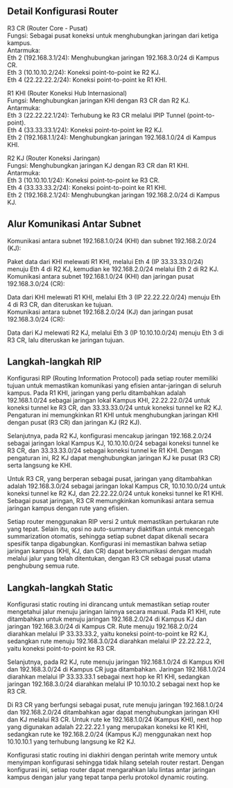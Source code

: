 ## Detail Konfigurasi Router

R3 CR (Router Core - Pusat) <br>
Fungsi: Sebagai pusat koneksi untuk menghubungkan jaringan dari ketiga kampus. <br>
Antarmuka: <br>
Eth 2 (192.168.3.1/24): Menghubungkan jaringan 192.168.3.0/24 di Kampus CR. <br>
Eth 3 (10.10.10.2/24): Koneksi point-to-point ke R2 KJ. <br>
Eth 4 (22.22.22.2/24): Koneksi point-to-point ke R1 KHI. <br>

R1 KHI (Router Koneksi Hub Internasional) <br>
Fungsi: Menghubungkan jaringan KHI dengan R3 CR dan R2 KJ. <br>
Antarmuka: <br>
Eth 3 (22.22.22.1/24): Terhubung ke R3 CR melalui IPIP Tunnel (point-to-point). <br>
Eth 4 (33.33.33.1/24): Koneksi point-to-point ke R2 KJ. <br>
Eth 2 (192.168.1.1/24): Menghubungkan jaringan 192.168.1.0/24 di Kampus KHI. <br>

R2 KJ (Router Koneksi Jaringan) <br>
Fungsi: Menghubungkan jaringan KJ dengan R3 CR dan R1 KHI. <br>
Antarmuka: <br>
Eth 3 (10.10.10.1/24): Koneksi point-to-point ke R3 CR. <br>
Eth 4 (33.33.33.2/24): Koneksi point-to-point ke R1 KHI. <br>
Eth 2 (192.168.2.1/24): Menghubungkan jaringan 192.168.2.0/24 di Kampus KJ. <br>

## Alur Komunikasi Antar Subnet <br>
Komunikasi antara subnet 192.168.1.0/24 (KHI) dan subnet 192.168.2.0/24 (KJ): <br>

Paket data dari KHI melewati R1 KHI, melalui Eth 4 (IP 33.33.33.0/24) menuju Eth 4 di R2 KJ, kemudian ke 192.168.2.0/24 melalui Eth 2 di R2 KJ. <br>
Komunikasi antara subnet 192.168.1.0/24 (KHI) dan jaringan pusat 192.168.3.0/24 (CR): <br>

Data dari KHI melewati R1 KHI, melalui Eth 3 (IP 22.22.22.0/24) menuju Eth 4 di R3 CR, dan diteruskan ke tujuan. <br>
Komunikasi antara subnet 192.168.2.0/24 (KJ) dan jaringan pusat 192.168.3.0/24 (CR): <br>

Data dari KJ melewati R2 KJ, melalui Eth 3 (IP 10.10.10.0/24) menuju Eth 3 di R3 CR, lalu diteruskan ke jaringan tujuan. <br>

## Langkah-langkah RIP <br>

Konfigurasi RIP (Routing Information Protocol) pada setiap router memiliki tujuan untuk memastikan komunikasi yang efisien antar-jaringan di seluruh kampus. 
Pada R1 KHI, jaringan yang perlu ditambahkan adalah 192.168.1.0/24 sebagai jaringan lokal Kampus KHI, 22.22.22.0/24 untuk koneksi tunnel ke R3 CR, dan 33.33.33.0/24 untuk koneksi tunnel ke R2 KJ. Pengaturan ini memungkinkan R1 KHI untuk menghubungkan jaringan KHI dengan pusat (R3 CR) dan jaringan KJ (R2 KJ). <br>

Selanjutnya, pada R2 KJ, konfigurasi mencakup jaringan 192.168.2.0/24 sebagai jaringan lokal Kampus KJ, 10.10.10.0/24 sebagai koneksi tunnel ke R3 CR, dan 33.33.33.0/24 sebagai koneksi tunnel ke R1 KHI. Dengan pengaturan ini, R2 KJ dapat menghubungkan jaringan KJ ke pusat (R3 CR) serta langsung ke KHI. <br>

Untuk R3 CR, yang berperan sebagai pusat, jaringan yang ditambahkan adalah 192.168.3.0/24 sebagai jaringan lokal Kampus CR, 10.10.10.0/24 untuk koneksi tunnel ke R2 KJ, dan 22.22.22.0/24 untuk koneksi tunnel ke R1 KHI. Sebagai pusat jaringan, R3 CR memungkinkan komunikasi antara semua jaringan kampus dengan rute yang efisien. <br>

Setiap router menggunakan RIP versi 2 untuk memastikan pertukaran rute yang tepat. Selain itu, opsi no auto-summary diaktifkan untuk mencegah summarization otomatis, sehingga setiap subnet dapat dikenali secara spesifik tanpa digabungkan. Konfigurasi ini memastikan bahwa setiap jaringan kampus (KHI, KJ, dan CR) dapat berkomunikasi dengan mudah melalui jalur yang telah ditentukan, dengan R3 CR sebagai pusat utama penghubung semua rute. <br>

## Langkah-langkah Static <br>
Konfigurasi static routing ini dirancang untuk memastikan setiap router mengetahui jalur menuju jaringan lainnya secara manual. Pada R1 KHI, rute ditambahkan untuk menuju jaringan 192.168.2.0/24 di Kampus KJ dan jaringan 192.168.3.0/24 di Kampus CR. Rute menuju 192.168.2.0/24 diarahkan melalui IP 33.33.33.2, yaitu koneksi point-to-point ke R2 KJ, sedangkan rute menuju 192.168.3.0/24 diarahkan melalui IP 22.22.22.2, yaitu koneksi point-to-point ke R3 CR. <br>

Selanjutnya, pada R2 KJ, rute menuju jaringan 192.168.1.0/24 di Kampus KHI dan 192.168.3.0/24 di Kampus CR juga ditambahkan. Jaringan 192.168.1.0/24 diarahkan melalui IP 33.33.33.1 sebagai next hop ke R1 KHI, sedangkan jaringan 192.168.3.0/24 diarahkan melalui IP 10.10.10.2 sebagai next hop ke R3 CR. <br>

Di R3 CR yang berfungsi sebagai pusat, rute menuju jaringan 192.168.1.0/24 dan 192.168.2.0/24 ditambahkan agar dapat menghubungkan jaringan KHI dan KJ melalui R3 CR. Untuk rute ke 192.168.1.0/24 (Kampus KHI), next hop yang digunakan adalah 22.22.22.1 yang merupakan koneksi ke R1 KHI, sedangkan rute ke 192.168.2.0/24 (Kampus KJ) menggunakan next hop 10.10.10.1 yang terhubung langsung ke R2 KJ. <br>

Konfigurasi static routing ini diakhiri dengan perintah write memory untuk menyimpan konfigurasi sehingga tidak hilang setelah router restart. Dengan konfigurasi ini, setiap router dapat mengarahkan lalu lintas antar jaringan kampus dengan jalur yang tepat tanpa perlu protokol dynamic routing.






